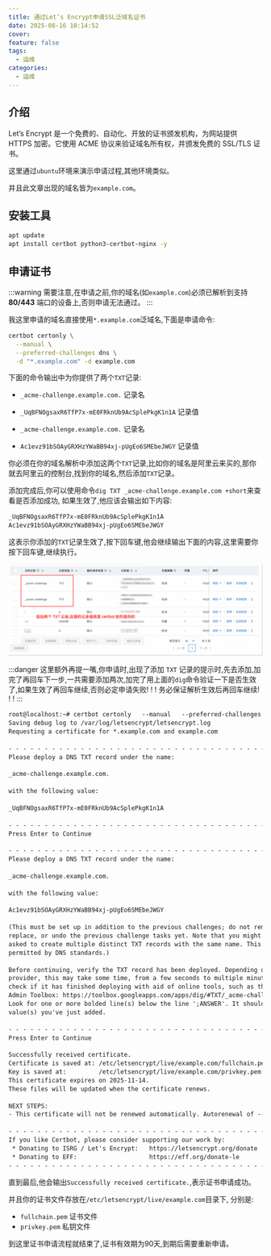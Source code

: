 ```yaml
---
title: 通过Let’s Encrypt申请SSL泛域名证书
date: 2025-08-16 10:14:52
cover: 
feature: false
tags:
  - 运维
categories:
  - 运维
---
```



## 介绍

Let’s Encrypt 是一个免费的、自动化、开放的证书颁发机构，为网站提供 HTTPS 加密。它使用 ACME 协议来验证域名所有权，并颁发免费的 SSL/TLS 证书。

这里通过`ubuntu`环境来演示申请过程,其他环境类似。

并且此文章出现的域名皆为`example.com`。

## 安装工具

```bash
apt update
apt install certbot python3-certbot-nginx -y
```

## 申请证书

:::warning
需要注意,在申请之前,你的域名(如`example.com`)必须已解析到支持 **80/443** 端口的设备上,否则申请无法通过。
:::


我这里申请的域名直接使用`*.example.com`泛域名,下面是申请命令:

```bash
certbot certonly \
  --manual \
  --preferred-challenges dns \
  -d "*.example.com" -d example.com
```

下面的命令输出中为你提供了两个`TXT`记录:


- `_acme-challenge.example.com.` 记录名
- `_UqBFNOgsaxR6TfP7x-mE0FRknUb9AcSplePkgK1n1A` 记录值
  
- `_acme-challenge.example.com.` 记录名
- `Ac1evz91bSOAyGRXHzYWaBB94xj-pUgEo6SMEbeJWGY` 记录值

你必须在你的域名解析中添加这两个`TXT`记录,比如你的域名是阿里云来买的,那你就去阿里云的控制台,找到你的域名,然后添加`TXT`记录。

添加完成后,你可以使用命令`dig TXT _acme-challenge.example.com +short`来查看是否添加成功, 如果生效了,他应该会输出如下内容:

```txt
_UqBFNOgsaxR6TfP7x-mE0FRknUb9AcSplePkgK1n1A
Ac1evz91bSOAyGRXHzYWaBB94xj-pUgEo6SMEbeJWGY
```

这表示你添加的`TXT`记录生效了,按下回车键,他会继续输出下面的内容,这里需要你按下回车键,继续执行。


![](./images/essay/2025-08-16-01/001.png)


:::danger
这里额外再提一嘴,你申请时,出现了添加 `TXT` 记录的提示时,先去添加,加完了再回车下一步,一共需要添加两次,加完了用上面的`dig`命令验证一下是否生效了,如果生效了再回车继续,否则必定申请失败! ! ! 务必保证解析生效后再回车继续! ! !
:::

```txt
root@localhost:~# certbot certonly   --manual   --preferred-challenges dns   -d "*.example.com" -d example.com
Saving debug log to /var/log/letsencrypt/letsencrypt.log
Requesting a certificate for *.example.com and example.com

- - - - - - - - - - - - - - - - - - - - - - - - - - - - - - - - - - - - - - - -
Please deploy a DNS TXT record under the name:

_acme-challenge.example.com.

with the following value:

_UqBFNOgsaxR6TfP7x-mE0FRknUb9AcSplePkgK1n1A

- - - - - - - - - - - - - - - - - - - - - - - - - - - - - - - - - - - - - - - -
Press Enter to Continue

- - - - - - - - - - - - - - - - - - - - - - - - - - - - - - - - - - - - - - - -
Please deploy a DNS TXT record under the name:

_acme-challenge.example.com.

with the following value:

Ac1evz91bSOAyGRXHzYWaBB94xj-pUgEo6SMEbeJWGY

(This must be set up in addition to the previous challenges; do not remove,
replace, or undo the previous challenge tasks yet. Note that you might be
asked to create multiple distinct TXT records with the same name. This is
permitted by DNS standards.)

Before continuing, verify the TXT record has been deployed. Depending on the DNS
provider, this may take some time, from a few seconds to multiple minutes. You can
check if it has finished deploying with aid of online tools, such as the Google
Admin Toolbox: https://toolbox.googleapps.com/apps/dig/#TXT/_acme-challenge.example.com.
Look for one or more bolded line(s) below the line ';ANSWER'. It should show the
value(s) you've just added.

- - - - - - - - - - - - - - - - - - - - - - - - - - - - - - - - - - - - - - - -
Press Enter to Continue

Successfully received certificate.
Certificate is saved at: /etc/letsencrypt/live/example.com/fullchain.pem
Key is saved at:         /etc/letsencrypt/live/example.com/privkey.pem
This certificate expires on 2025-11-14.
These files will be updated when the certificate renews.

NEXT STEPS:
- This certificate will not be renewed automatically. Autorenewal of --manual certificates requires the use of an authentication hook script (--manual-auth-hook) but one was not provided. To renew this certificate, repeat this same certbot command before the certificate's expiry date.

- - - - - - - - - - - - - - - - - - - - - - - - - - - - - - - - - - - - - - - -
If you like Certbot, please consider supporting our work by:
 * Donating to ISRG / Let's Encrypt:   https://letsencrypt.org/donate
 * Donating to EFF:                    https://eff.org/donate-le
- - - - - - - - - - - - - - - - - - - - - - - - - - - - - - - - - - - - - - - -
```

直到最后,他会输出`Successfully received certificate.`,表示证书申请成功。

并且你的证书文件存放在`/etc/letsencrypt/live/example.com`目录下, 分别是:

- `fullchain.pem` 证书文件
- `privkey.pem` 私钥文件

到这里证书申请流程就结束了,证书有效期为90天,到期后需要重新申请。
